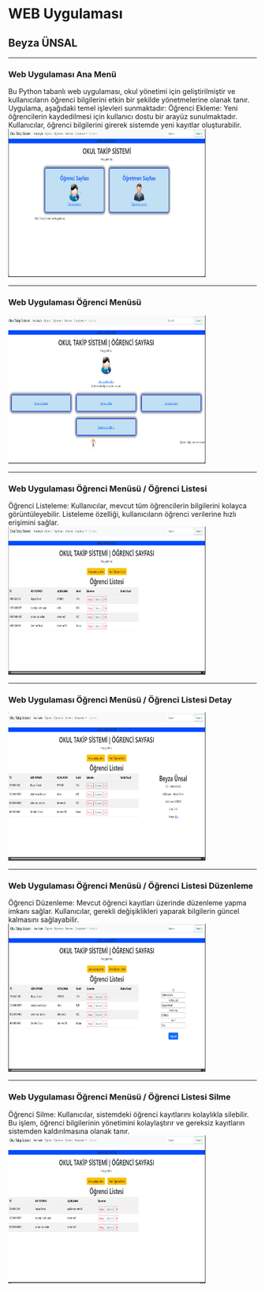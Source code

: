 # WEB Uygulaması
## Beyza ÜNSAL
<hr /><h3>Web Uygulaması Ana Menü</h3>
Bu Python tabanlı web uygulaması, okul yönetimi için geliştirilmiştir ve kullanıcıların öğrenci bilgilerini etkin bir şekilde yönetmelerine olanak tanır. Uygulama, aşağıdaki temel işlevleri sunmaktadır:
Öğrenci Ekleme: Yeni öğrencilerin kaydedilmesi için kullanıcı dostu bir arayüz sunulmaktadır. Kullanıcılar, öğrenci bilgilerini girerek sistemde yeni kayıtlar oluşturabilir.
<img src="Resimler/1.png" width="400" height="300" alt="Örnek Resim"/>
<hr /><h3>Web Uygulaması Öğrenci Menüsü</h3>
<img src="Resimler/2.png" width="400" height="300" alt="Örnek Resim"/>
<hr /><h3>Web Uygulaması Öğrenci Menüsü / Öğrenci Listesi</h3>
Öğrenci Listeleme: Kullanıcılar, mevcut tüm öğrencilerin bilgilerini kolayca görüntüleyebilir. Listeleme özelliği, kullanıcıların öğrenci verilerine hızlı erişimini sağlar.
<img src="Resimler/3.png" width="400" height="300" alt="Örnek Resim"/>
<hr /><h3>Web Uygulaması Öğrenci Menüsü / Öğrenci Listesi Detay </h3>
<img src="Resimler/4.png" width="400" height="300" alt="Örnek Resim"/>
<hr /><h3>Web Uygulaması Öğrenci Menüsü / Öğrenci Listesi Düzenleme </h3>
Öğrenci Düzenleme: Mevcut öğrenci kayıtları üzerinde düzenleme yapma imkanı sağlar. Kullanıcılar, gerekli değişiklikleri yaparak bilgilerin güncel kalmasını sağlayabilir.
<img src="Resimler/5.png" width="400" height="300" alt="Örnek Resim"/>
<hr /><h3>Web Uygulaması Öğrenci Menüsü / Öğrenci Listesi Silme </h3>
Öğrenci Silme: Kullanıcılar, sistemdeki öğrenci kayıtlarını kolaylıkla silebilir. Bu işlem, öğrenci bilgilerinin yönetimini kolaylaştırır ve gereksiz kayıtların sistemden kaldırılmasına olanak tanır.
<img src="Resimler/6.png" width="400" height="300" alt="Örnek Resim"/>





